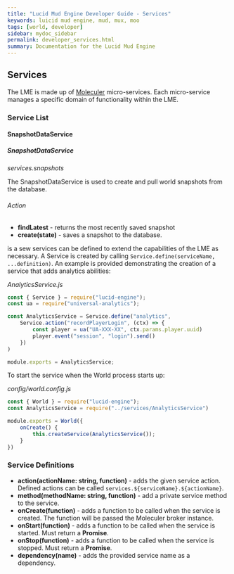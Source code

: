 ```yaml
---
title: "Lucid Mud Engine Developer Guide - Services"
keywords: luicid mud engine, mud, mux, moo
tags: [world, developer]
sidebar: mydoc_sidebar
permalink: developer_services.html
summary: Documentation for the Lucid Mud Engine
---
```


## Services
The LME is made up of [Moleculer](http://moleculer.services/) micro-services. Each micro-service manages a specific 
domain of functionality within the LME.

### Service List

#### SnapshotDataService
##### SnapshotDataService
_services.snapshots_

The SnapshotDataService is used to create and pull world snapshots from the database.

###### Action
* **findLatest** - returns the most recently saved snapshot
* **create(state)** - saves a snapshot to the database.
 
 
 is a sew services can be defined to extend the
capabilities of the LME as necessary. A Service is created by calling `Service.define(serviceName, ...definition)`. An
example is provided demonstrating the creation of a service that adds analytics abilities:

_AnalyticsService.js_
```javascript
const { Service } = require("lucid-engine");
const ua = require("universal-analytics");

const AnalyticsService = Service.define("analytics",
    Service.action("recordPlayerLogin", (ctx) => {
        const player = ua("UA-XXX-XX", ctx.params.player.uuid)
        player.event("session", "login").send()
    })
)

module.exports = AnalyticsService;
```

To start the service when the World process starts up:

_config/world.config.js_
```javascript
const { World } = require("lucid-engine");
const AnalyticsService = require("../services/AnalyticsService")

module.exports = World({
    onCreate() {
        this.createService(AnalyticsService());
    }
})
```

### Service Definitions
* **action(actionName: string, function)** - adds the given service action. Defined actions can be called 
`services.${serviceName}.${actionName}`.
* **method(methodName: string, function)** - add a private service method to the service.
* **onCreate(function)** - adds a function to be called when the service is created. The function will be passed the 
  Moleculer broker instance.
* **onStart(function)** - adds a function to be called when the service is started. Must return a **Promise**.
* **onStop(function)** - adds a function to be called when the service is stopped. Must return a **Promise**.
* **dependency(name)** - adds the provided service name as a dependency.